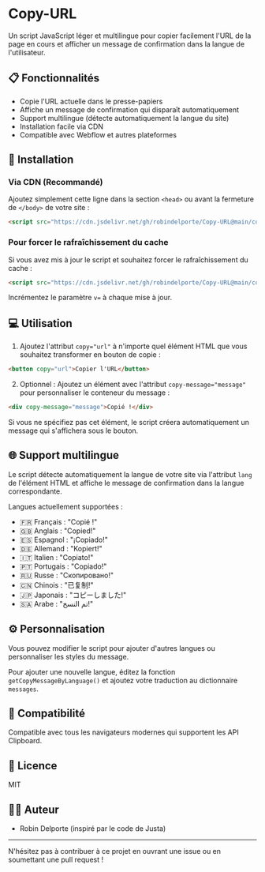 # Copy-URL

Un script JavaScript léger et multilingue pour copier facilement l'URL de la page en cours et afficher un message de confirmation dans la langue de l'utilisateur.

## 📋 Fonctionnalités

- Copie l'URL actuelle dans le presse-papiers
- Affiche un message de confirmation qui disparaît automatiquement
- Support multilingue (détecte automatiquement la langue du site)
- Installation facile via CDN
- Compatible avec Webflow et autres plateformes

## 🚀 Installation

### Via CDN (Recommandé)

Ajoutez simplement cette ligne dans la section `<head>` ou avant la fermeture de `</body>` de votre site :

```html
<script src="https://cdn.jsdelivr.net/gh/robindelporte/Copy-URL@main/copy.js"></script>
```

### Pour forcer le rafraîchissement du cache

Si vous avez mis à jour le script et souhaitez forcer le rafraîchissement du cache :

```html
<script src="https://cdn.jsdelivr.net/gh/robindelporte/Copy-URL@main/copy.js?v=1"></script>
```

Incrémentez le paramètre `v=` à chaque mise à jour.

## 💻 Utilisation

1. Ajoutez l'attribut `copy="url"` à n'importe quel élément HTML que vous souhaitez transformer en bouton de copie :

```html
<button copy="url">Copier l'URL</button>
```

2. Optionnel : Ajoutez un élément avec l'attribut `copy-message="message"` pour personnaliser le conteneur du message :

```html
<div copy-message="message">Copié !</div>
```

Si vous ne spécifiez pas cet élément, le script créera automatiquement un message qui s'affichera sous le bouton.

## 🌐 Support multilingue

Le script détecte automatiquement la langue de votre site via l'attribut `lang` de l'élément HTML et affiche le message de confirmation dans la langue correspondante.

Langues actuellement supportées :
- 🇫🇷 Français : "Copié !"
- 🇬🇧 Anglais : "Copied!"
- 🇪🇸 Espagnol : "¡Copiado!"
- 🇩🇪 Allemand : "Kopiert!"
- 🇮🇹 Italien : "Copiato!"
- 🇵🇹 Portugais : "Copiado!"
- 🇷🇺 Russe : "Скопировано!"
- 🇨🇳 Chinois : "已复制!"
- 🇯🇵 Japonais : "コピーしました!"
- 🇸🇦 Arabe : "تم النسخ!"

## ⚙️ Personnalisation

Vous pouvez modifier le script pour ajouter d'autres langues ou personnaliser les styles du message.

Pour ajouter une nouvelle langue, éditez la fonction `getCopyMessageByLanguage()` et ajoutez votre traduction au dictionnaire `messages`.

## 📱 Compatibilité

Compatible avec tous les navigateurs modernes qui supportent les API Clipboard.

## 📄 Licence

MIT

## 👨‍💻 Auteur

- Robin Delporte (inspiré par le code de Justa)

---

N'hésitez pas à contribuer à ce projet en ouvrant une issue ou en soumettant une pull request !
